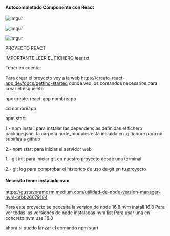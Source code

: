 #### Autocompletado Componente con React

![Imgur](https://i.imgur.com/9R3Zomg.png)

![Imgur](https://i.imgur.com/3wziHTj.png)

![Imgur](https://i.imgur.com/5yUFesK.png)


PROYECTO REACT

IMPORTANTE LEER EL FICHERO leer.txt

Tener en cuenta:

Para crear el proyecto voy a la web https://create-react-app.dev/docs/getting-started donde veo los comandos necesarios para crear el esqueleto

npx create-react-app nombreapp

cd nombreapp

npm start

1.- npm install para instalar las dependencias definidas el fichero package.json. la carpeta node_modules esta incluida en .gitignore para no subirlas a github

2.- npm start para iniciar el servidor web

1.- git init para iniciar git en nuestro proyecto desde una terminal.

2.- git log para comprobar el historico de uso de git en tu proyecto


#### Necesito tener instalado nvm

https://gustavoramosm.medium.com/utilidad-de-node-version-manager-nvm-bfbb26079184

Para este proyecto se necesita la version de node 16.8
nvm install 16.8
Para ver todas las versiones de node instaladas
nvm list 
Para usar una en concreto
nvm use 16.8

ahora si puedo lanzar el comando 
npm start

